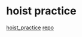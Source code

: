 # hoist practice

[hoist_practice]
[repo]

[hoist_practice]: https://login.codingdojo.com/m/674/15368/112035
[repo]: https://github.com/tmax818/mern_hoist_practice